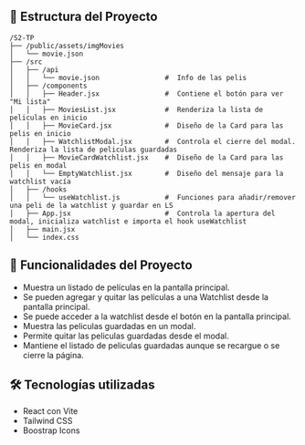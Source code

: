 ## 📁 Estructura del Proyecto

```
/S2-TP
├── /public/assets/imgMovies
│   └── movie.json
├── /src
│   ├── /api
│   │   └── movie.json                #  Info de las pelis
│   ├── /components
│   │   ├── Header.jsx                #  Contiene el botón para ver "Mi lista"
│   │   ├── MoviesList.jsx            #  Renderiza la lista de peliculas en inicio
│   │   ├── MovieCard.jsx             #  Diseño de la Card para las pelis en inicio
│   │   ├── WatchlistModal.jsx        #  Controla el cierre del modal. Renderiza la lista de peliculas guardadas
│   │   ├── MovieCardWatchlist.jsx    #  Diseño de la Card para las pelis en modal
│   │   └── EmptyWatchlist.jsx        #  Diseño del mensaje para la watchlist vacía
│   ├── /hooks
│   │   └── useWatchlist.js           #  Funciones para añadir/remover una peli de la watchlist y guardar en LS
│   ├── App.jsx                       #  Controla la apertura del modal, inicializa watchlist e importa el hook useWatchlist
│   ├── main.jsx
│   └── index.css
```

## 🧩 Funcionalidades del Proyecto

- Muestra un listado de películas en la pantalla principal.
- Se pueden agregar y quitar las películas a una Watchlist desde la pantalla principal.
- Se puede acceder a la watchlist desde el botón en la pantalla principal.
- Muestra las peliculas guardadas en un modal.
- Permite quitar las peliculas guardadas desde el modal.
- Mantiene el listado de peliculas guardadas aunque se recargue o se cierre la página.

## 🛠️ Tecnologías utilizadas

- React con Vite
- Tailwind CSS
- Boostrap Icons

